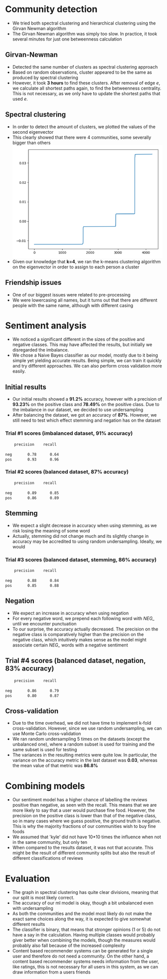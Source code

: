 # Community detection
- We tried both spectral clustering and hierarchical clustering using the Girvan Newman algorithm
- The Girvan Newman algorithm was simply too slow. In practice, it took several minutes for just one betweenness
calculation

## Girvan-Newman
- Detected the same number of clusters as spectral clustering approach
- Based on random observations, cluster appeared to be the same as produced by spectral clustering
- However, it took **3 hours** to find these clusters. After removal of edge *e*, we calculate all shortest paths again, to find the betweenness centrality. This is not necessary, as we only have to update the shortest paths that used *e*. 

## Spectral clustering
- In order to detect the amount of clusters, we plotted the values of the second eigenvector
- This clearly showed that there were 4 communities, some severally bigger than others
![Plot of the values of the second eigenvector](community_detection/eigenvector_values.png "Eigenvector value plot")
- Given our knowledge that **k=4**, we ran the k-means clustering algorithm on the eigenvector in order to assign to
each person a cluster

## Friendship issues
- One of our biggest issues were related to pre-processing
- We were lowercasing all names, but it turns out that there are different people with the same name, although with
different casing

# Sentiment analysis
- We noticed a significant different in the sizes of the positive and negative classes.
This may have affected the results, but initially we disregarded the imbalance.
- We chose a Naive Bayes classifier as our model, mostly due to it being simple yet yielding accurate results.
Being simple, we can train it quickly and try different approaches. We can also perform cross validation more easily.

## Initial results
- Our initial results showed a **91.2%** accuracy, however with a precision of **93.23%** on the positive class and
**78.49%** on the positive class. Due to the imbalance in our dataset, we decided to use undersampling
- After balancing the dataset, we got an accuracy of **87%**. However, we still need to test which effect stemming and
negation has on the dataset

### Trial #1 scores (imbalanced dataset, 91% accuracy)
        precision    recall
    
    neg       0.78      0.64
    pos       0.93      0.96

### Trial #2 scores (balanced dataset, 87% accuracy)
        precision    recall
    
    neg       0.89      0.85
    pos       0.86      0.89
    
## Stemming
- We expect a slight decrease in accuracy when using stemming, as we risk losing the meaning of some word    
- Actually, stemming did not change much and its slightly change in accuracy may be accredited to using random
undersampling. Ideally, we would 

### Trial #3 scores (balanced dataset, stemming, 86% accuracy)
        precision    recall
    
    neg       0.88      0.84
    pos       0.85      0.88      

## Negation
- We expect an increase in accuracy when using negation
- For every negative word, we prepend each following word with *NEG_* until we encounter punctuation
- To our surprise, the accuracy actually decreased. The precision on the negative class is comparatively higher than the
precision on the negative class, which intuitively makes sense as the model might associate certain *NEG_* words with
a negative sentiment

## Trial #4 scores (balanced dataset, negation, 83% accuracy)
        precision    recall
    
    neg       0.86      0.79
    pos       0.80      0.87   
 
## Cross-validation
- Due to the time overhead, we did not have time to implement k-fold cross-validation. However, since we use random
undersampling, we can use Monte Carlo cross-validation 
- We ran random undersampling 5 times on the datasets (except the unbalanced one), where a random subset is used for
training and the same subset is used for testing
- The variances in the resulting metrics were quite low. In particular, the variance on the accuracy metric in the last
 dataset was **0.03**, whereas the mean value of that metric was **86.8%**

# Combining models
- Our sentiment model has a higher chance of labelling the reviews positive than negative, as seen with the recall.
This means that we are more likely to say that a user would purchase fine food. However, the precision on the positive
class is lower than that of the negative class, so in many cases where we guess positive, the ground truth is negative.
This is why the majority fractions of our communities wish to buy fine foods
- We assumed that 'kyle' did not have 10*10 times the influence when not in the same community, but only ten
- When compared to the results dataset, it was not that accurate. This might be the result of different 
community splits but also the result of different classifications of reviews

# Evaluation
- The graph in spectral clustering has quite clear divisions, meaning that our split is most likely correct.
- The accuracy of our ml model is okay, though a bit unbalanced even with undersampling
- As both the communities and the model most likely do not make the exact same choices along the way, it is expected
to give somewhat different results
- The classifier is binary, that means that stronger opinions (1 or 5) do not have a say in the calculation. 
Having multiple classes would probably giver better when combining the models, though the measures would probably also
fall because of the increased complexity
- Content based recommender systems can be generated for a single user and therefore do not need a community.
On the other hand, a content based recommender systems needs information from the user, like ratings, this is not 
necessary for all users in this system, as we can draw information from a users friends
